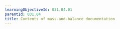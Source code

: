 ```yaml
---
learningObjectiveId: 031.04.01
parentId: 031.04
title: Contents of mass-and-balance documentation
---
```



